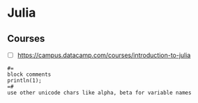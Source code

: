 # Julia
## Courses
- [ ] https://campus.datacamp.com/courses/introduction-to-julia

```
#=
block comments
println(1);
=#
use other unicode chars like alpha, beta for variable names
```
